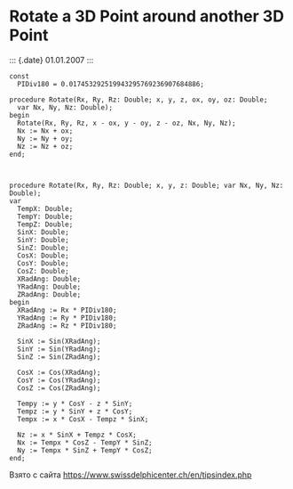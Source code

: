 Rotate a 3D Point around another 3D Point
=========================================

::: {.date}
01.01.2007
:::

    const 
      PIDiv180 = 0.017453292519943295769236907684886;
     
    procedure Rotate(Rx, Ry, Rz: Double; x, y, z, ox, oy, oz: Double;
      var Nx, Ny, Nz: Double);
    begin
      Rotate(Rx, Ry, Rz, x - ox, y - oy, z - oz, Nx, Ny, Nz);
      Nx := Nx + ox;
      Ny := Ny + oy;
      Nz := Nz + oz;
    end;
     
     
     
    procedure Rotate(Rx, Ry, Rz: Double; x, y, z: Double; var Nx, Ny, Nz: Double);
    var 
      TempX: Double;
      TempY: Double;
      TempZ: Double;
      SinX: Double;
      SinY: Double;
      SinZ: Double;
      CosX: Double;
      CosY: Double;
      CosZ: Double;
      XRadAng: Double;
      YRadAng: Double;
      ZRadAng: Double;
    begin
      XRadAng := Rx * PIDiv180;
      YRadAng := Ry * PIDiv180;
      ZRadAng := Rz * PIDiv180;
     
      SinX := Sin(XRadAng);
      SinY := Sin(YRadAng);
      SinZ := Sin(ZRadAng);
     
      CosX := Cos(XRadAng);
      CosY := Cos(YRadAng);
      CosZ := Cos(ZRadAng);
     
      Tempy := y * CosY - z * SinY;
      Tempz := y * SinY + z * CosY;
      Tempx := x * CosX - Tempz * SinX;
     
      Nz := x * SinX + Tempz * CosX;
      Nx := Tempx * CosZ - TempY * SinZ;
      Ny := Tempx * SinZ + TempY * CosZ;
    end;

Взято с сайта <https://www.swissdelphicenter.ch/en/tipsindex.php>
